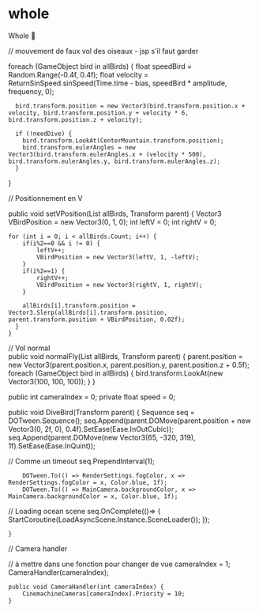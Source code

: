 # whole
Whole 🐳


// mouvement de faux vol des oiseaux - jsp s'il faut garder

foreach (GameObject bird in allBirds)
    {
      float speedBird = Random.Range(-0.4f, 0.4f);
      float velocity = ReturnSinSpeed.sinSpeed(Time.time - bias, speedBird * amplitude, frequency, 0);
                
      bird.transform.position = new Vector3(bird.transform.position.x + velocity, bird.transform.position.y + velocity * 6, bird.transform.position.z + velocity);
                
      if (!needDive) {
        bird.transform.LookAt(CenterMountain.transform.position);
        bird.transform.eulerAngles = new Vector3(bird.transform.eulerAngles.x + (velocity * 500), bird.transform.eulerAngles.y, bird.transform.eulerAngles.z);
      }

  }
  
  // Positionnement en V
  
  public void setVPosition(List<GameObject> allBirds, Transform parent) {
    Vector3 VBirdPosition = new Vector3(0, 1, 0);
    int leftV = 0;
    int rightV = 0;

    for (int i = 0; i < allBirds.Count; i++) {
        if(i%2==0 && i != 0) {
            leftV++;
            VBirdPosition = new Vector3(leftV, 1, -leftV);
        }
        if(i%2==1) {
            rightV++;
            VBirdPosition = new Vector3(rightV, 1, rightV);
        }

        allBirds[i].transform.position = Vector3.Slerp(allBirds[i].transform.position, parent.transform.position + VBirdPosition, 0.02f);
      }
    }
    
    
 // Vol normal   
  public void normalFly(List<GameObject> allBirds, Transform parent) {
    parent.position = new Vector3(parent.position.x, parent.position.y, parent.position.z + 0.5f);
    foreach (GameObject bird in allBirds) {
        bird.transform.LookAt(new Vector3(100, 100, 100));
    }
  }


public int cameraIndex = 0;
private float speed = 0;
    

public void DiveBird(Transform parent) {
    Sequence seq = DOTween.Sequence();
        seq.Append(parent.DOMove(parent.position + new Vector3(0, 2f, 0), 0.4f).SetEase(Ease.InOutCubic));
        seq.Append(parent.DOMove(new Vector3(65, -320, 319), 1f).SetEase(Ease.InQuint));
  
  
  // Comme un timeout
        seq.PrependInterval(1);

        DOTween.To(() => RenderSettings.fogColor, x => RenderSettings.fogColor = x, Color.blue, 1f);
        DOTween.To(() => MainCamera.backgroundColor, x => MainCamera.backgroundColor = x, Color.blue, 1f);
  
  
  // Loading ocean scene
        seq.OnComplete(()=>
        {
            StartCoroutine(LoadAsyncScene.Instance.SceneLoader());
        });

   
    }


  // Camera handler 
  
  // à mettre dans une fonction pour changer de vue
   cameraIndex = 1;
   CameraHandler(cameraIndex);
    
   
    public void CameraHandler(int cameraIndex) {
        CinemachineCameras[cameraIndex].Priority = 10;
    }

